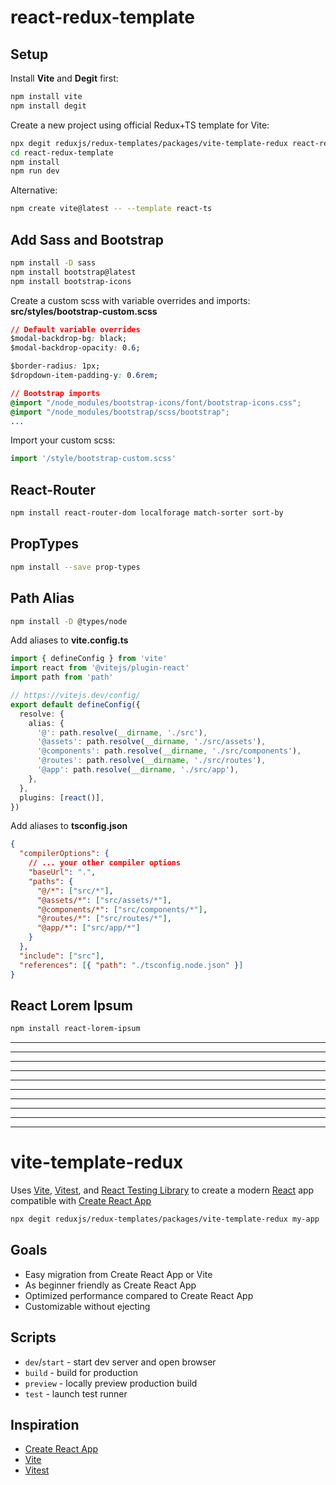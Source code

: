 # react-redux-template

## Setup

Install **Vite** and **Degit** first:

```sh
npm install vite
npm install degit
```

Create a new project using official Redux+TS template for Vite:

```sh
npx degit reduxjs/redux-templates/packages/vite-template-redux react-redux-template
cd react-redux-template
npm install
npm run dev
```

Alternative:

```sh
npm create vite@latest -- --template react-ts
```

## Add Sass and Bootstrap

```sh
npm install -D sass
npm install bootstrap@latest
npm install bootstrap-icons

```

Create a custom scss with variable overrides and imports:
**src/styles/bootstrap-custom.scss**

```css
// Default variable overrides
$modal-backdrop-bg: black;
$modal-backdrop-opacity: 0.6;

$border-radius: 1px;
$dropdown-item-padding-y: 0.6rem;

// Bootstrap imports
@import "/node_modules/bootstrap-icons/font/bootstrap-icons.css";
@import "/node_modules/bootstrap/scss/bootstrap";
...
```

Import your custom scss:

```ts
import '/style/bootstrap-custom.scss'
```

## React-Router

```sh
npm install react-router-dom localforage match-sorter sort-by
```

## PropTypes

```sh
npm install --save prop-types
```

## Path Alias

```sh
npm install -D @types/node
```

Add aliases to **vite.config.ts**

```ts
import { defineConfig } from 'vite'
import react from '@vitejs/plugin-react'
import path from 'path'

// https://vitejs.dev/config/
export default defineConfig({
  resolve: {
    alias: {
      '@': path.resolve(__dirname, './src'),
      '@assets': path.resolve(__dirname, './src/assets'),
      '@components': path.resolve(__dirname, './src/components'),
      '@routes': path.resolve(__dirname, './src/routes'),
      '@app': path.resolve(__dirname, './src/app'),
    },
  },
  plugins: [react()],
})
```

Add aliases to **tsconfig.json**

```json
{
  "compilerOptions": {
    // ... your other compiler options
    "baseUrl": ".",
    "paths": {
      "@/*": ["src/*"],
      "@assets/*": ["src/assets/*"],
      "@components/*": ["src/components/*"],
      "@routes/*": ["src/routes/*"],
      "@app/*": ["src/app/*"]
    }
  },
  "include": ["src"],
  "references": [{ "path": "./tsconfig.node.json" }]
}
```

## React Lorem Ipsum

```sh
npm install react-lorem-ipsum
```

---

---

---

---

---

---

---

---

---

---

# vite-template-redux

Uses [Vite](https://vitejs.dev/), [Vitest](https://vitest.dev/), and [React Testing Library](https://github.com/testing-library/react-testing-library) to create a modern [React](https://react.dev/) app compatible with [Create React App](https://create-react-app.dev/)

```sh
npx degit reduxjs/redux-templates/packages/vite-template-redux my-app
```

## Goals

- Easy migration from Create React App or Vite
- As beginner friendly as Create React App
- Optimized performance compared to Create React App
- Customizable without ejecting

## Scripts

- `dev`/`start` - start dev server and open browser
- `build` - build for production
- `preview` - locally preview production build
- `test` - launch test runner

## Inspiration

- [Create React App](https://github.com/facebook/create-react-app/tree/main/packages/cra-template)
- [Vite](https://github.com/vitejs/vite/tree/main/packages/create-vite/template-react)
- [Vitest](https://github.com/vitest-dev/vitest/tree/main/examples/react-testing-lib)
